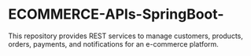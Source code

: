# ECOMMERCE-APIs-SpringBoot-
This repository provides REST services to manage customers, products, orders, payments, and notifications for an e-commerce platform.
